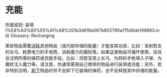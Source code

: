# 充能

所属规则: 装填 (%E8%A3%85%E5%A1%AB%201b3d619a067b802780a7f5d5de199883.md)
Glossary: Recharging

某些物品需要[消耗](%E6%B6%88%E8%80%97%201b3d619a067b80789d16e44120e1be39.md)其他物品（或内部存储的能量）才能发挥功效，比如：发射箭支的长弓、耗费电力的手电筒、消耗魔力的魔杖等。如果这类物品可循环使用，往往会注明所需的弹药或充能手段，比如：将箭支搭上长弓、为转轮手枪填入子弹、为魔杖注入魔力等。请注意，你通常需用自己携带的物品进行装填或充能；另外，若非特别注明，[卸下](%E5%8D%B8%E4%B8%8B%201b3d619a067b80b9b74bf84b6576deae.md)物品时并不会卸下已装填的弹药，也不会释放其中存储的能量。